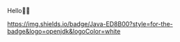 Hello🤚🏽 

https://img.shields.io/badge/Java-ED8B00?style=for-the-badge&logo=openjdk&logoColor=white
